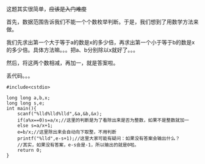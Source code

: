 这题其实很简单，~~应该是入门难度~~

首先，数据范围告诉我们不能一个个数枚举判断。于是，我们想到了用数学方法来做。

我们先求出第一个大于等于a的数是x的多少倍，再求出第一个小于等于b的数是x的多少倍。具体方法嘛。。。把a、b分别除以x就好了。。。

然后，将这两个数相减，再加一，就是答案啦。

丢代码。。。
```
#include<cstdio>

long long a,b,x;
long long s,e;
int main(){
	scanf("%lld%lld%lld",&a,&b,&x);
	if(a%x==0)s=a/x;//这里的判断是为了看除出来是否为整数，如果不是整数就加一
	else s=a/x+1;
	e=b/x;//这里除出来会自动向下取整，不用判断
	printf("%lld",e-s+1);//这里大家可能有疑问：如果没有答案会输出什么？
    //其实，如果没有答案，e-s会是-1，所以输出的就是0啦。
	return 0;
}
```